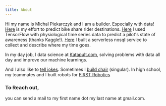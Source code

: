 ```yaml
---
title: About
---
```


Hi my name is Michal Piekarczyk and I am a builder. Especially with data! [Here](https://github.com/namoopsoo/learn-citibike) is my effort to predict bike share rider destinations. [Here](https://github.com/namoopsoo/aviation-pilot-physiology-hmm) I used TensorFlow with physiological time series data to predict a pilot's state of awareness (thanks Kaggle!). [Here](https://github.com/namoopsoo/time-parser) I built a serverless nosql service to collect and describe where my time goes.

In my day job, I data science at [Katapult.com](https://katapult.com), solving problems with data all day and improve our machine learnings.

And I also like to [tell jokes](http://dadjests.com). Sometimes I [build chair](https://my-blog-content.s3.amazonaws.com/2018/chair/2017-06-01+22.15.02-chair.jpg) (singular). In high school, my teammates and I built robots for [FIRST Robotics](https://en.wikipedia.org/wiki/FIRST_Robotics_Competition)

### To Reach out,
you can send a mail to my first name dot my last name at gmail.com.

